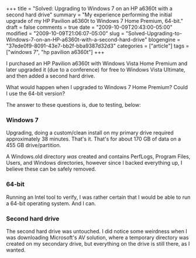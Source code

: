 +++
title = "Solved: Upgrading to Windows 7 on an HP a6360t with a second hard drive"
summary = "My experience performing the initial upgrade of my HP Pavilion a6360t to Windows 7 Home Premium, 64-bit."
draft = false
comments = true
date = "2009-10-09T20:43:00-05:00"
modified = "2009-10-09T21:06:07-05:00"
slug = "Solved-Upgrading-to-Windows-7-on-an-HP-a6360t-with-a-second-hard-drive"
blogengine = "37ede0f9-8091-43e7-bb2f-bba9387d32d3"
categories = ["article"]
tags = ["windows 7", "hp pavilion a6360t"]
+++

<p>I purchased an HP Pavilion a6360t with Windows Vista Home&nbsp;Premium&nbsp;and later upgraded it (due to a conference) for free to Windows Vista Ultimate, and then added a second hard drive.</p>
<p>What would happen when I upgraded to Windows 7 Home Premium? Could I use the 64-bit version?</p>
<p>The answer to these questions is, due to testing, below:</p>
<h3>Windows 7</h3>
<p>Upgrading, doing a custom/clean install on my primary drive required approximately 38 minutes. That's it. That's for about 170 GB of data on a 455 GB drive/partition.</p>
<p>A Windows.old directory <em>was</em> created and contains PerfLogs, Program Files, Users, and Windows directories, however since I backed everything up, I believe these can be safely removed.</p>
<h3>64-bit</h3>
<p>Running an Intel tool to verify, I was rather certain that I would be able to run a 64-bit operating system. And I can.</p>
<h3>Second hard drive</h3>
<p>The second hard drive was untouched. I did notice some weirdness when I was downloading Microsoft's AV solution, where a temporary directory was created on my secondary drive, but everything on the drive is still there, as I wanted.</p>
